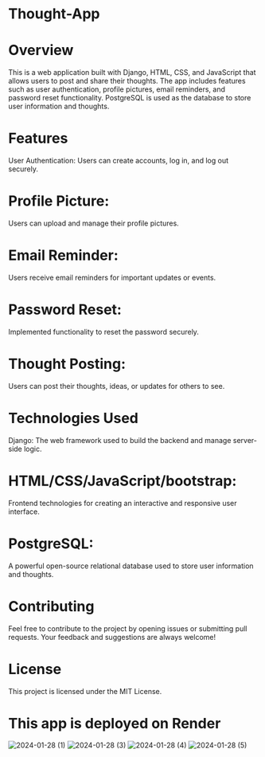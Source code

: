 # Thought-App

# Overview
This is a web application built with Django, HTML, CSS, and JavaScript that allows users to post and share their thoughts. The app includes features such as user authentication, profile pictures, email reminders, and password reset functionality. PostgreSQL is used as the database to store user information and thoughts. 

# Features
User Authentication: Users can create accounts, log in, and log out securely.

# Profile Picture: 
Users can upload and manage their profile pictures.

# Email Reminder: 
Users receive email reminders for important updates or events.

# Password Reset: 
Implemented functionality to reset the password securely.

# Thought Posting: 
Users can post their thoughts, ideas, or updates for others to see.

# Technologies Used
Django: The web framework used to build the backend and manage server-side logic.

# HTML/CSS/JavaScript/bootstrap: 
Frontend technologies for creating an interactive and responsive user interface.

# PostgreSQL: 
A powerful open-source relational database used to store user information and thoughts.

# Contributing
Feel free to contribute to the project by opening issues or submitting pull requests. Your feedback and suggestions are always welcome!

# License
This project is licensed under the MIT License.

# This app is deployed on Render
![2024-01-28 (1)](https://github.com/Styleblender/Thought-App/assets/144047787/8fbfc351-25b8-4dd9-ba4c-aa41b5870bac)
![2024-01-28 (3)](https://github.com/Styleblender/Thought-App/assets/144047787/935c54f1-f223-4b1e-9a9e-a12346daddce)
![2024-01-28 (4)](https://github.com/Styleblender/Thought-App/assets/144047787/8140571d-8380-4b39-848f-bc36f83abbe8)
![2024-01-28 (5)](https://github.com/Styleblender/Thought-App/assets/144047787/bc8a0b45-9340-4a75-abe6-662cf57e0b08)










